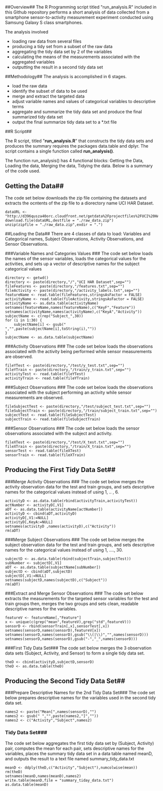 ##Overview##
The R Programming script titled "run_analysis.R" included in this Github repository performs a short analysis of data collected from a smartphone sensor-to-activity measurement experiment conducted using Samsung Galaxy S class smartphones.

The analysis involved

-	loading raw data from several files
-	producing a tidy set from a subset of the raw data
-	aggregating the tidy data set by 2 of the variables
-	calculating the means of the measurements associated with the aggregated variables
-	outputting the result in a second tidy data set


##Methodology##
The analysis is accomplished in 6 stages.

- load the raw data
- identify the subset of data to be used
- merge and extract the targeted data
- adjust variable names and values of categorical variables to descriptive terms
- aggregate and summarize the tidy data set and produce the final summarized tidy data set
- output the final summarize tidy data set to a *.txt file


##R Script##

The R script, titled "**run_analysis.R**" that constructs the tidy data sets and produces the summary requires the packages data.table and dplyr. The script contains a single function called **run_analysis()**.

The function run_analysis() has 4 functional blocks: Getting the Data, Loading the data, Merging the data, Tidying the data. Below is a summary of the code used.


## Getting the Data##
The code set below downloads the zip file containing the datasets and extracts the ocntents of the zip file to a diorectory name UCI HAR Dataset.

	dataURL <- "http://d396qusza40orc.cloudfront.net/getdata%2Fprojectfiles%2FUCI%20HAR%20Dataset.zip"
	download.file(dataURL,destfile = "./raw_data.zip")
	unzip(zipfile = "./raw_data.zip",exdir = ".")

##Loading the Data##
There are 4 classes of data to load: Variables and Categorical names, Subject Observations, Activity Observations, and Sensor Observations.


###Variable Names and Categories Values ###
The code set below loads the names of the sensor variables, loads the categorical values for the activities, and sets up a vector of descriptive names for the subject categorical values

	directory <- getwd()
	directory <- paste(directory,"/","UCI HAR Dataset",sep="")
	fileFeatures <- paste(directory,"/features.txt",sep="")
	fileActivity <- paste(directory,"/activity_labels.txt",sep="")
	featureName <- read.table(fileFeatures,stringsAsFactor = FALSE)
	activityName <- read.table(fileActivity,stringsAsFactor = FALSE)
	activityName <- as.data.table(activityName)
	setnames(featureName,names(featureName),c("KeyF","Feature"))
	setnames(activityName,names(activityName),c("KeyA","Activity"))
	subjectName <- c(rep("Subject_",30))
	for (i in 1:30) {
		subjectName[i] <- gsub(" ","",paste(subjectName[i],toString(i),""))
	}
	subjectName <- as.data.table(subjectName) 


###Activity Observations ###
The code set below loads the observations associated with the activity being performed while sensor measurements are observed.

	fileYTest <- paste(directory,"/test/y_test.txt",sep="")
	fileYTrain <- paste(directory,"/train/y_train.txt",sep="")
	activityTest <- read.table(fileYTest)
	activityTrain <- read.table(fileYTrain)


###Subject Observations ###
The code set below loads the observations associated with the subject performing an activity while sensor measurements are observed.

	fileSubjectTest <- paste(directory,"/test/subject_test.txt",sep="")
	fileSubjectTrain <- paste(directory,"/train/subject_train.txt",sep="")
	subjectTest <- read.table(fileSubjectTest)
	subjectTrain <- read.table(fileSubjectTrain)


###Sensor Observations ###
The code set below loads the sensor observations associated with the subject and activity.

	fileXTest <- paste(directory,"/test/X_test.txt",sep="")
	fileXTrain <- paste(directory,"/train/X_train.txt",sep="")
	sensorTest <- read.table(fileXTest)
	sensorTrain <- read.table(fileXTrain)


## Producing the First Tidy Data Set##


###Merge Activity Observations ###
The code set below merges the activity observation data for the test and train groups, and sets descriptive names for the categorical values instead of using 1, .. , 6.

	activityD <- as.data.table(rbind(activityTrain,activityTest))
	actNumber <- activityD[,V1]
	aDT <- as.data.table(activityName[actNumber])
	activityD <- cbind(aDT,activityD)
	activityD[,V1:=NULL]
	activityD[,KeyA:=NULL]
	setnames(activityD ,names(activityD),c("Activity"))
	rm(aDT)


###Merge Subject Observations ###
The code set below merges the subject observation data for the test and train groups, and sets descriptive names for the categorical values instead of using 1, ...., 30.

	subjectD <- as.data.table(rbind(subjectTrain,subjectTest))
	subNumber <- subjectD[,V1]
	aDT <- as.data.table(subjectName[subNumber])
	subjectD <- cbind(aDT,subjectD)
	subjectD[,V1:=NULL]
	setnames(subjectD,names(subjectD),c("Subject"))
	rm(aDT)
  

###Extract and Merge Sensor Observations ###
The code set below extracts the measurements for the targeted sensor variables for the test and train groups then, merges the two groups and sets clean, readable descriptive names for the variables.

	featureV <- featureName[,"Feature"]
	x <- unique(c(grep("mean",featureV),grep("std",featureV)))
	sensorD <- rbind(sensorTrain[,x],sensorTest[,x])
	setnames(sensorD,names(sensorD),featureV[x])
	setnames(sensorD,names(sensorD),gsub("\\(|\\)","",names(sensorD)))
	setnames(sensorD,names(sensorD),gsub("-","_",names(sensorD)))	


###First Tidy Data Set###
The code set below merges the 3 observation data sets (Subject, Activity, and Sensor) to form a single tidy data set.

	theD <- cbind(activityD,subjectD,sensorD)	
	theD <- as.data.table(theD)


## Producing the Second Tidy Data Set##

###Prepare Descriptive Names for the 2nd Tidy Data Set###
The code set below prepares descriptive names for the variables used in the second tidy data set.

	names2 <- paste("Mean[",names(sensorD),"")
	names2 <- gsub(" ","",paste(names2,"]",""))
	names2 <- c("Activity","Subject",names2)


### Tidy Data Set###

The code set below aggregates the first tidy data set by (Subject, Activity) pair, computes the mean for each pair, sets descriptive names for the variables, places the summary tidy data set in a data table named meanD, and outputs the result to a text file named summary_tidy_data.txt

	meanD <- ddply(theD,c("Activity","Subject"),numcolwise(mean))
	rm(theD)
	setnames(meanD,names(meanD),names2)
	write.table(meanD,file = "summary_tiday_data.txt")
	as.data.table(meanD)
